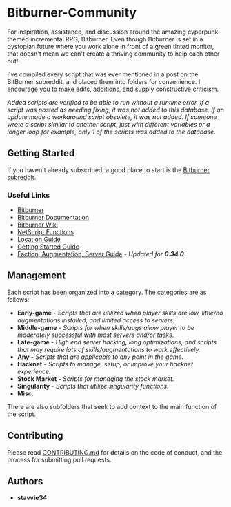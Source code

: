 # Bitburner-Community

For inspiration, assistance, and discussion around the amazing cyperpunk-themed incremental RPG, Bitburner. Even though Bitburner is set in a dystopian future where you work alone in front of a green tinted monitor, that doesn't mean we can't create a thriving community to help each other out!

I've compiled every script that was ever mentioned in a post on the BitBurner subreddit, and placed them into folders for convenience. I encourage you to make edits, additions, and supply constructive criticism.

*Added scripts are verified to be able to run without a runtime error. If a script was posted as needing fixing, it was not added to this database. If an update made a workaround script obsolete, it was not added. If someone wrote a script similar to another script, just with different variables or a longer loop for example, only 1 of the scripts was added to the database.*

## Getting Started

If you haven't already subscribed, a good place to start is the [Bitburner subreddit](https://www.reddit.com/r/Bitburner/). 

### Useful Links

* [Bitburner](https://danielyxie.github.io/bitburner/)
* [Bitburner Documentation](http://bitburner.readthedocs.io/en/latest/index.html)
* [Bitburner Wiki](https://bitburner.wikia.com/wiki/Bitburner_Wiki)
* [NetScript Functions](http://bitburner.wikia.com/wiki/Netscript_Functions)
* [Location Guide](http://imgur.com/a/kE3H2)
* [Getting Started Guide](http://bitburner.wikia.com/wiki/Chapt3rsGettingStartedGuide)
* [Faction, Augmentation, Server Guide](https://www.reddit.com/r/Bitburner/comments/7nbzc5/updated_faction_augmentation_and_server_guide_for/) - *Updated for **0.34.0***

## Management

Each script has been organized into a category. The categories are as follows:

* **Early-game** - *Scripts that are utilized when player skills are low, little/no augmentations installed, and limited access to servers.*
* **Middle-game** - *Scripts for when skills/augs allow player to be moderately successful with most servers and/or tasks.*
* **Late-game** - *High end server hacking, long optimizations, and scripts that may require lots of skills/augmentations to work effectively.*
* **Any** - *Scripts that are applicable to any point in the game.*
* **Hacknet** - *Scripts to manage, setup, or improve your hacknet experience.*
* **Stock Market** - *Scripts for managing the stock market.*
* **Singularity** - *Scripts that utilize singularity functions.*
* **Misc.**

There are also subfolders that seek to add context to the main function of the script.

## Contributing

Please read [CONTRIBUTING.md](https://github.com/stavvie34/Bitburner-Community/blob/master/CONTRIBUTING.md) for details on the code of conduct, and the process for submitting pull requests.

## Authors

* **stavvie34**